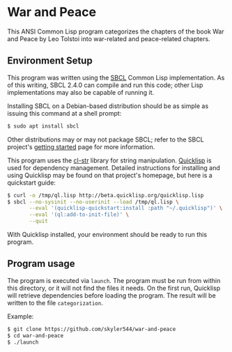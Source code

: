 # War and Peace

This ANSI Common Lisp program categorizes the chapters of the book War and Peace by Leo Tolstoi into war-related and peace-related chapters.

## Environment Setup

This program was written using the [SBCL](https://www.sbcl.org/) Common Lisp implementation. As of this writing, SBCL 2.4.0 can compile and run this code; other Lisp implementations may also be capable of running it.

Installing SBCL on a Debian-based distribution should be as simple as issuing this command at a shell prompt:

```sh
$ sudo apt install sbcl
```

Other distributions may or may not package SBCL; refer to the SBCL project's [getting started](https://www.sbcl.org/getting.html) page for more information.


This program uses the [cl-str](https://github.com/vindarel/cl-str) library for string manipulation. [Quicklisp](https://www.quicklisp.org/beta/) is used for dependency management. Detailed instructions for installing and using Quicklisp may be found on that project's homepage, but here is a quickstart guide:

```sh
$ curl -o /tmp/ql.lisp http://beta.quicklisp.org/quicklisp.lisp
$ sbcl --no-sysinit --no-userinit --load /tmp/ql.lisp \
       --eval '(quicklisp-quickstart:install :path "~/.quicklisp")' \
       --eval '(ql:add-to-init-file)' \
       --quit
```

With Quicklisp installed, your environment should be ready to run this program. 

## Program usage

The program is executed via `launch`. The program must be run from within this directory, or it will not find the files it needs. On the first run, Quicklisp will retrieve dependencies before loading the program. The result will be written to the file `categorization`.

Example:

```sh
$ git clone https://github.com/skyler544/war-and-peace
$ cd war-and-peace
$ ./launch
```
